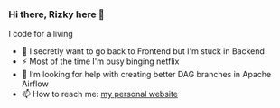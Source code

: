 ### Hi there, Rizky here 👋
I code for a living

- 🌱 I secretly want to go back to Frontend but I'm stuck in Backend
- ⚡ Most of the time I'm busy binging netflix
- 🤔 I’m looking for help with creating better DAG branches in Apache Airflow
- 📫 How to reach me: [my personal website](https://rizkysyawal.com)

